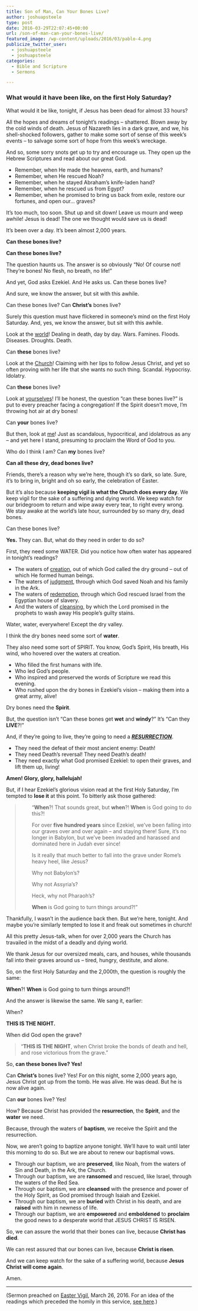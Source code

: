 ```yaml
---
title: Son of Man, Can Your Bones Live?
author: joshuapsteele
type: post
date: 2016-03-29T22:07:45+00:00
url: /son-of-man-can-your-bones-live/
featured_image: /wp-content/uploads/2016/03/pablo-4.png
publicize_twitter_user:
  - joshuapsteele
  - joshuapsteele
categories:
  - Bible and Scripture
  - Sermons

---
```

### **What would it have been like, on the first Holy Saturday?**

What would it be like, tonight, if Jesus has been dead for almost 33 hours?

All the hopes and dreams of tonight’s readings – shattered. Blown away by the cold winds of death. Jesus of Nazareth lies in a dark grave, and we, his shell-shocked followers, gather to make some sort of sense of this week’s events – to salvage some sort of hope from this week’s wreckage.

And so, some sorry snots get up to try and encourage us. They open up the Hebrew Scriptures and read about our great God.

  * Remember, when He made the heavens, earth, and humans?
  * Remember, when He rescued Noah?
  * Remember, when he stayed Abraham’s knife-laden hand?
  * Remember, when he rescued us from Egypt?
  * Remember, when he promised to bring us back from exile, restore our fortunes, and open our… graves?

It’s too much, too soon. Shut up and sit down! Leave us mourn and weep awhile! Jesus is dead! The one we thought would save us is dead!

It’s been over a day. It’s been almost 2,000 years.

**Can these bones live?**

**Can these bones live?**

The question haunts us. The answer is so obviously “No! Of course not! They’re bones! No flesh, no breath, no life!”

And yet, God asks Ezekiel. And He asks us. Can these bones live?

And sure, we know the answer, but sit with this awhile.

Can these bones live? Can **Christ’s** bones live?

Surely this question must have flickered in someone’s mind on the first Holy Saturday. And, yes, we know the answer, but sit with this awhile.

Look at the <span style="text-decoration: underline;">world</span>! Dealing in death, day by day. Wars. Famines. Floods. Diseases. Droughts. Death.

Can **these** bones live?

Look at the <span style="text-decoration: underline;">Church</span>! Claiming with her lips to follow Jesus Christ, and yet so often proving with her life that she wants no such thing. Scandal. Hypocrisy. Idolatry.

Can **these** bones live?

Look at <span style="text-decoration: underline;">yourselves</span>! I’ll be honest, the question “can these bones live?” is put to every preacher facing a congregation! If the Spirit doesn’t move, I’m throwing hot air at dry bones!

Can **your** bones live?

But then, look at <span style="text-decoration: underline;">me</span>! Just as scandalous, hypocritical, and idolatrous as any – and yet here I stand, presuming to proclaim the Word of God to you.

Who do I think I am? Can **my** bones live?

**Can all these dry, dead bones live?**

Friends, there’s a reason why we’re here, though it’s so dark, so late. Sure, it’s to bring in, bright and oh so early, the celebration of Easter.

But it’s also because **keeping vigil is what the Church does every day**. We keep vigil for the sake of a suffering and dying world. We keep watch for our bridegroom to return and wipe away every tear, to right every wrong. We stay awake at the world’s late hour, surrounded by so many dry, dead bones.

Can these bones live?

**Yes.** They can. But, what do they need in order to do so?

First, they need some WATER. Did you notice how often water has appeared in tonight’s readings?

  * The waters of <span style="text-decoration: underline;">creation</span>, out of which God called the dry ground – out of which He formed human beings.
  * The waters of <span style="text-decoration: underline;">judgment</span>, through which God saved Noah and his family in the Ark.
  * The waters of <span style="text-decoration: underline;">redemption</span>, through which God rescued Israel from the Egyptian house of slavery.
  * And the waters of <span style="text-decoration: underline;">cleansing</span>, by which the Lord promised in the prophets to wash away His people’s guilty stains.

Water, water, everywhere! Except the dry valley.

I think the dry bones need some sort of **water**.

They also need some sort of SPIRIT. You know, God’s Spirit, His breath, His wind, who hovered over the waters at creation.

  * Who filled the first humans with life.
  * Who led God’s people.
  * Who inspired and preserved the words of Scripture we read this evening.
  * Who rushed upon the dry bones in Ezekiel’s vision – making them into a great army, alive!

Dry bones need the **Spirit**.

But, the question isn’t “Can these bones get **wet** and **windy**?” It’s “Can they **LIVE**?!”

And, if they’re going to live, they’re going to need a <span style="text-decoration: underline;"><em><strong>RESURRECTION</strong></em></span>.

  * They need the defeat of their most ancient enemy: Death!
  * They need Death’s reversal! They need Death’s death!
  * They need exactly what God promised Ezekiel: to open their graves, and lift them up, living!

**Amen! Glory, glory, hallelujah!**

But, if I hear Ezekiel’s glorious vision read at the first Holy Saturday, I’m tempted to **lose it** at this point. To bitterly ask those gathered:

> <p style="padding-left: 30px;">
>   “<strong>When</strong>?! That sounds great, but <strong>when</strong>?! <strong>When</strong> is God going to do this?!
> </p>
> 
> <p style="padding-left: 30px;">
>   For over <strong>five hundred years</strong> since Ezekiel, we’ve been falling into our graves over and over again – and staying there! Sure, it’s no longer in Babylon, but we’ve been invaded and harassed and dominated here in Judah ever since!
> </p>
> 
> <p style="padding-left: 30px;">
>   Is it really that much better to fall into the grave under Rome’s heavy heel, like Jesus?
> </p>
> 
> <p style="padding-left: 30px;">
>   Why not Babylon’s?
> </p>
> 
> <p style="padding-left: 30px;">
>   Why not Assyria’s?
> </p>
> 
> <p style="padding-left: 30px;">
>   Heck, why not Pharaoh’s?
> </p>
> 
> <p style="padding-left: 30px;">
>   <strong>When</strong> is God going to turn things around?!”
> </p>

Thankfully, I wasn’t in the audience back then. But we’re here, tonight. And maybe you’re similarly tempted to lose it and freak out sometimes in church!

All this pretty Jesus-talk, when for over 2,000 years the Church has travailed in the midst of a deadly and dying world.

We thank Jesus for our oversized meals, cars, and houses, while thousands fall into their graves around us – tired, hungry, destitute, and alone.

So, on the first Holy Saturday and the 2,000th, the question is roughly the same:

**When**?! **When** is God going to turn things around?!

And the answer is likewise the same. We sang it, earlier:

When?

**THIS IS THE NIGHT.**

When did God open the grave?

> “**THIS IS THE NIGHT**, when Christ broke the bonds of death and hell, and rose victorious from the grave.”

So, **can these bones live? Yes!**

Can **Christ’s** bones live? Yes! For on this night, some 2,000 years ago, Jesus Christ got up from the tomb. He was alive. He was dead. But he is now alive again.

Can **our** bones live? Yes!

How? Because Christ has provided the **resurrection**, the **Spirit**, and the **water** we need.

Because, through the waters of **baptism**, we receive the Spirit and the resurrection.

Now, we aren’t going to baptize anyone tonight. We’ll have to wait until later this morning to do so. But we are about to renew our baptismal vows.

  * Through our baptism, we are **preserved**, like Noah, from the waters of Sin and Death, in the Ark, the Church.
  * Through our baptism, we are **ransomed** and rescued, like Israel, through the waters of the Red Sea.
  * Through our baptism, we are **cleansed** with the presence and power of the Holy Spirit, as God promised through Isaiah and Ezekiel.
  * Through our baptism, we are **buried** with Christ in his death, and are **raised** with him in newness of life.
  * Through our baptism, we are **empowered** and **emboldened** to **proclaim** the good news to a desperate world that JESUS CHRIST IS RISEN.

So, we can assure the world that their bones can live, because **Christ has died**.

We can rest assured that our bones can live, because **Christ is risen**.

And we can keep watch for the sake of a suffering world, because **Jesus Christ will come again**.

Amen.

* * *

(Sermon preached on [Easter Vigil][1], March 26, 2016. For an idea of the readings which preceded the homily in this service, [see here][2].)

 [1]: http://www.bcponline.org/SpecialDays/EasterVigil.html
 [2]: http://lectionary.library.vanderbilt.edu/texts.php?id=131